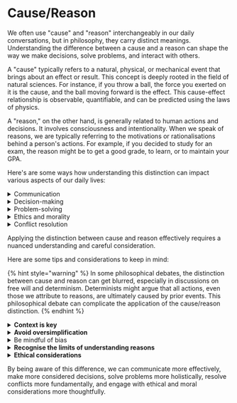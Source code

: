 # Cause/Reason

We often use "cause" and "reason" interchangeably in our daily conversations, but in philosophy, they carry distinct meanings. Understanding the difference between a cause and a reason can shape the way we make decisions, solve problems, and interact with others.

A "cause" typically refers to a natural, physical, or mechanical event that brings about an effect or result. This concept is deeply rooted in the field of natural sciences. For instance, if you throw a ball, the force you exerted on it is the cause, and the ball moving forward is the effect. This cause-effect relationship is observable, quantifiable, and can be predicted using the laws of physics.

A "reason," on the other hand, is generally related to human actions and decisions. It involves consciousness and intentionality. When we speak of reasons, we are typically referring to the motivations or rationalisations behind a person's actions. For example, if you decided to study for an exam, the reason might be to get a good grade, to learn, or to maintain your GPA.

Here's are some ways how understanding this distinction can impact various aspects of our daily lives:

<details>

<summary>Communication</summary>

Knowing the difference between cause and reason can improve the way we communicate. When someone behaves in a certain way, we might be quick to attribute it to a cause—like they were tired or stressed.&#x20;

However, if we consider the reasons behind their actions, we might develop a deeper understanding of their motivations and intentions, leading to more empathetic and effective communication.&#x20;

For instance, if a friend snaps at you, the cause might be their lack of sleep, but the reason might be their worry about a family member's health.

</details>

<details>

<summary>Decision-making</summary>

Understanding the distinction can also help in decision-making. When deciding on a course of action, we often look at the causes and effects. However, considering the reasons allows us to factor in our values, ethics, and long-term goals.&#x20;

For example, when choosing a career, the cause might be to earn a living, but the reasons might include personal fulfillment, passion, or making a positive impact on society.

</details>

<details>

<summary>Problem-solving</summary>

When solving problems, identifying the causes is important to find a solution. But understanding the reasons can provide deeper insights.&#x20;

For instance, if a team's productivity is low, the cause might be lack of resources, but the reasons could be lack of motivation or poor team dynamics.

</details>

<details>

<summary>Ethics and morality</summary>

Distinguishing between cause and reason is central to ethics and morality. Causes are value-neutral—they simply lead to effects. Reasons, however, involve intentions and can carry moral weight. For example, stealing bread because of hunger is the cause, but stealing bread to feed one's starving family is the reason, which might evoke different ethical considerations.

</details>

<details>

<summary>Conflict resolution</summary>

In conflict situations, focusing on causes might only treat the symptoms rather than resolving the underlying issues. By considering the reasons, we might uncover deeper conflicts or misunderstandings that need to be addressed. If two coworkers are constantly arguing, the cause might be their different work styles, but the reason might be a lack of clear communication or understanding.

</details>

Applying the distinction between cause and reason effectively requires a nuanced understanding and careful consideration.&#x20;

Here are some tips and considerations to keep in mind:

{% hint style="warning" %}
In some philosophical debates, the distinction between cause and reason can get blurred, especially in discussions on free will and determinism. Determinists might argue that all actions, even those we attribute to reasons, are ultimately caused by prior events. This philosophical debate can complicate the application of the cause/reason distinction.
{% endhint %}

<details>

<summary><strong>Context is key</strong></summary>

The context in which these terms are used significantly influences their meaning. For example, in a scientific context, "cause" might strictly refer to a physical event or process, while "reason" might not be applicable at all. However, in a philosophical or psychological context, both terms have relevance, though their meanings differ as discussed earlier. Therefore, always consider the context when applying this distinction.

</details>

<details>

<summary><strong>Avoid oversimplification</strong></summary>

While it's helpful to distinguish between cause and reason, it's also important not to oversimplify complex situations. For instance, human behavior is often the result of a mix of causes (like biological factors) and reasons (like personal values). Oversimplifying such complexities can lead to misunderstanding or miscommunication.

</details>

<details>

<summary>Be mindful of bias</summary>

When considering reasons, we need to be mindful of our own biases. We often interpret others' reasons based on our own experiences and perspectives, which might not align with their actual motivations. This is known as the [Fundamental Attribution Error](../fallacies/fundamental-attribution-error.md) in psychology. To mitigate this, [practice empathy and active listening](../principles-and-axioms/principle-of-charity.md), and seek clarification when necessary.

</details>

<details>

<summary><strong>Recognise the limits of understanding reasons</strong></summary>

While reasons can provide deep insights into human behavior, they can also be elusive or subjective. People might not fully understand their own reasons, or they might not be able to articulate them clearly. Also, reasons can change over time. This is a limitation when applying the concept of reasons in practical situations.

</details>

<details>

<summary><strong>Ethical considerations</strong></summary>

When analyzing reasons, ethical considerations often come into play, as reasons are closely linked to intentions. However, it's important to remember that understanding someone's reasons does not necessarily justify their actions. For example, understanding the reason for a harmful action does not make the action ethically acceptable.

</details>

By being aware of this difference, we can communicate more effectively, make more considered decisions, solve problems more holistically, resolve conflicts more fundamentally, and engage with ethical and moral considerations more thoughtfully.
